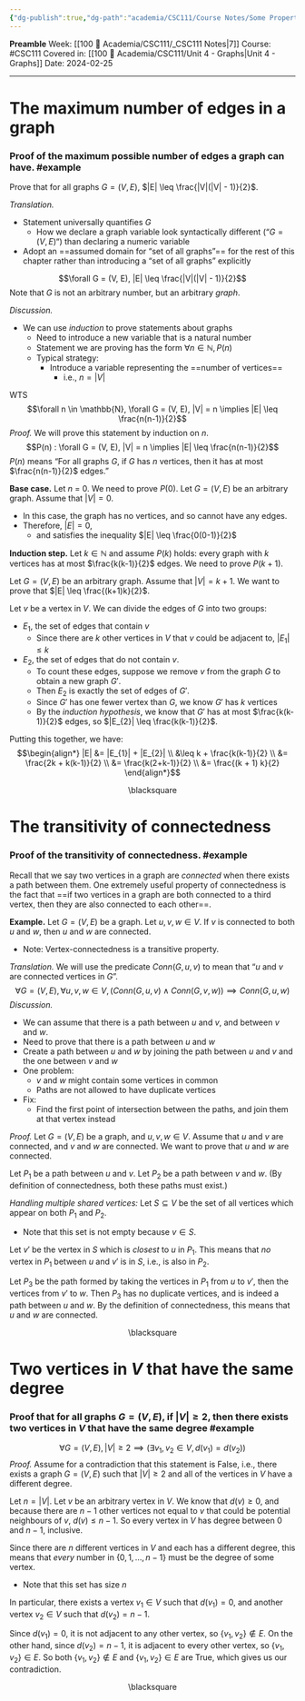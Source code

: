 ```yaml
---
{"dg-publish":true,"dg-path":"academia/CSC111/Course Notes/Some Properties of Graphs.md","permalink":"/academia/csc-111/course-notes/some-properties-of-graphs/","created":"2024-02-25T19:32:33.287-05:00","updated":"2024-02-26T11:33:48.992-05:00"}
---
```


**Preamble**
Week: [[100 📒 Academia/CSC111/_CSC111 Notes\|7]]
Course: #CSC111
Covered in: [[100 📒 Academia/CSC111/Unit 4 - Graphs\|Unit 4 - Graphs]]
Date: 2024-02-25

---
# The maximum number of edges in a graph

### Proof of the maximum possible number of edges a graph can have. #example

Prove that for all graphs $G = (V, E)$, $|E| \leq \frac{|V|(|V| - 1)}{2}$.

*Translation.*
- Statement universally quantifies $G$
	- How we declare a graph variable look syntactically different (“$G = (V, E)$“) than declaring a numeric variable
- Adopt an ==assumed domain for “set of all graphs”== for the rest of this chapter rather than introducing a “set of all graphs” explicitly

$$\forall G = (V, E), |E| \leq \frac{|V|(|V| - 1)}{2}$$
Note that $G$ is not an arbitrary number, but an arbitrary *graph*.

*Discussion.*
- We can use *induction* to prove statements about graphs
	- Need to introduce a new variable that is a natural number
	- Statement we are proving has the form $\forall n \in \mathbb{N}, P(n)$
	- Typical strategy:
		- Introduce a variable representing the ==number of vertices==
			- i.e., $n = |V|$

WTS $$\forall n \in \mathbb{N}, \forall G = (V, E), |V| = n \implies |E| \leq \frac{n(n-1)}{2}$$
*Proof.*
We will prove this statement by induction on $n$.
$$P(n) : \forall G = (V, E), |V| = n \implies |E| \leq \frac{n(n-1)}{2}$$
$P(n)$ means “For all graphs $G$, if $G$ has $n$ vertices, then it has at most $\frac{n(n-1)}{2}$ edges.”

**Base case.** Let $n$ = 0. We need to prove $P(0)$.
Let $G = (V, E)$ be an arbitrary graph.
Assume that $|V| = 0$.
- In this case, the graph has no vertices, and so cannot have any edges.
- Therefore, $|E| = 0$,
	- and satisfies the inequality $|E| \leq \frac{0(0-1)}{2}$

**Induction step.** Let $k \in \mathbb{N}$ and assume $P(k)$ holds: every graph with $k$ vertices has at most $\frac{k(k-1)}{2}$ edges. We need to prove $P(k+1)$.

Let $G = (V, E)$ be an arbitrary graph.
Assume that $|V| = k + 1$. We want to prove that $|E| \leq \frac{(k+1)k}{2}$.

Let $v$ be a vertex in $V$. We can divide the edges of $G$ into two groups:
- $E_{1}$, the set of edges that contain $v$
	- Since there are $k$ other vertices in $V$ that $v$ could be adjacent to, $|E_{1}| \leq k$
- $E_{2}$, the set of edges that do not contain $v$.
	- To count these edges, suppose we remove $v$ from the graph $G$ to obtain a new graph $G'$.
	- Then $E_{2}$ is exactly the set of edges of $G'$.
	- Since $G'$ has one fewer vertex than $G$, we know $G'$ has $k$ vertices
	- By the *induction hypothesis*, we know that $G'$ has at most $\frac{k(k-1)}{2}$ edges, so $|E_{2}| \leq \frac{k(k-1)}{2}$.

Putting this together, we have: 
$$\begin{align*} |E| &= |E_{1}| + |E_{2}| \\ &\leq k + \frac{k(k-1)}{2} \\ &= \frac{2k + k(k-1)}{2} \\ &= \frac{k(2+k-1)}{2} \\ &= \frac{(k + 1) k}{2} \end{align*}$$
<div class="right-align"> <span class="math display">\blacksquare</span> </div>

# The transitivity of connectedness
### Proof of the transitivity of connectedness. #example 
Recall that we say two vertices in a graph are *connected* when there exists a path between them. One extremely useful property of connectedness is the fact that ==if two vertices in a graph are both connected to a third vertex, then they are also connected to each other==.

**Example.** Let $G = (V, E)$ be a graph. Let $u, v, w \in V$. If $v$ is connected to both $u$ and $w$, then $u$ and $w$ are connected.
- Note: Vertex-connectedness is a transitive property.

*Translation.*
We will use the predicate $Conn(G, u, v)$ to mean that “$u$ and $v$ are connected vertices in $G$”.
$$\forall G = (V, E), \forall u, v, w \in V, (Conn(G, u, v) \; \land \; Conn(G, v, w)) \implies Conn (G, u, w)$$
*Discussion.*
- We can assume that there is a path between $u$ and $v$, and between $v$ and $w$.
- Need to prove that there is a path between $u$ and $w$
- Create a path between $u$ and $w$ by joining the path between $u$ and $v$ and the one between $v$ and $w$
- One problem:
	- $v$ and $w$ might contain some vertices in common
	- Paths are not allowed to have duplicate vertices
- Fix:
	- Find the first point of intersection between the paths, and join them at that vertex instead

*Proof.*
Let $G = (V, E)$ be a graph, and $u, v, w \in V$.
Assume that $u$ and $v$ are connected, and $v$ and $w$ are connected.
We want to prove that $u$ and $w$ are connected.

Let $P_{1}$ be a path between $u$ and $v$. Let $P_{2}$ be a path between $v$ and $w$. (By definition of connectedness, both these paths must exist.)

*Handling multiple shared vertices:*
Let $S \subseteq V$ be the set of all vertices which appear on both $P_{1}$ and $P_{2}$.
- Note that this set is not empty because $v \in S$.

Let $v'$ be the vertex in $S$ which is *closest* to $u$ in $P_{1}$. This means that *no* vertex in $P_{1}$ between $u$ and $v'$ is in $S$, i.e., is also in $P_{2}$.

Let $P_{3}$ be the path formed by taking the vertices in $P_{1}$ from $u$ to $v'$, then the vertices from $v'$ to $w$. Then $P_{3}$ has no duplicate vertices, and is indeed a path between $u$ and $w$. By the definition of connectedness, this means that $u$ and $w$ are connected.
<div class="right-align"> <span class="math display">\blacksquare</span> </div>

# Two vertices in $V$ that have the same degree

### Proof that for all graphs $G = (V, E)$, if $|V| \geq 2$, then there exists two vertices in $V$ that have the same degree #example 

$$\forall G = (V, E), |V| \geq 2 \implies \big(\exists v_{1}, v_{2} \in V, d(v_{1}) = d(v_{2}) \big)$$
*Proof.*
Assume for a contradiction that this statement is False, i.e., there exists a graph $G = (V, E)$ such that $|V| \geq 2$ and all of the vertices in $V$ have a different degree.

Let $n = |V|$.
Let $v$ be an arbitrary vertex in $V$.
We know that $d(v) \geq 0$, and because there are $n - 1$ other vertices not equal to $v$ that could be potential neighbours of $v$, $d(v) \leq n - 1$. So every vertex in $V$ has degree between $0$ and $n - 1$, inclusive.

Since there are $n$ different vertices in $V$ and each has a different degree, this means that *every* number in $\{0, 1, \dots, n - 1\}$ must be the degree of some vertex.
- Note that this set has size $n$

In particular, there exists a vertex $v_{1} \in V$ such that $d(v_{1}) = 0$, and another vertex $v_{2} \in V$ such that $d(v_{2}) = n - 1$.

Since $d(v_{1}) = 0$, it is not adjacent to any other vertex, so $\{v_{1}, v_{2}\} \notin E$.
On the other hand, since $d(v_{2}) = n - 1$, it is adjacent to every other vertex, so $\{v_{1}, v_{2}\} \in E$.
So both $\{v_{1}, v_{2}\} \notin E$ and $\{v_{1}, v_{2}\} \in E$ are True, which gives us our contradiction.
<div class="right-align"> <span class="math display">\blacksquare</span> </div>

